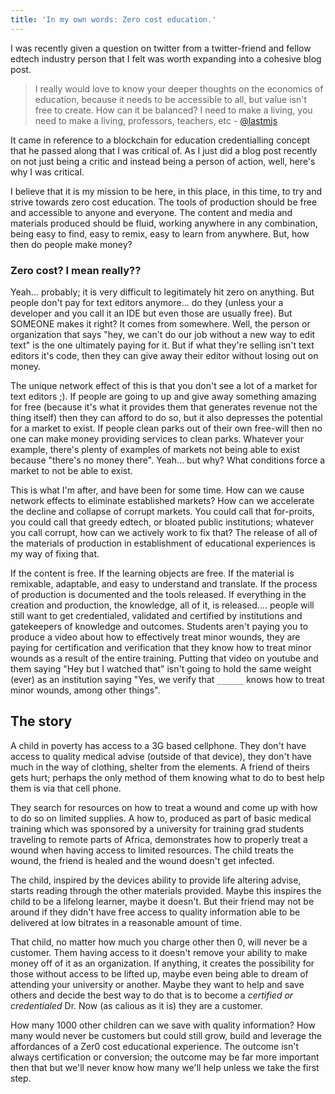 ```yaml
---
title: 'In my own words: Zero cost education.'
---
```


I was recently given a question on twitter from a twitter-friend and fellow edtech industry person that I felt was worth expanding into a cohesive blog post.
> I really would love to know your deeper thoughts on the economics of education, because it needs to be accessible to all, but value isn't free to create. How can it be balanced? I need to make a living, you need to make a living, professors, teachers, etc - [@lastmjs](https://twitter.com/lastmjs/status/948260699477762048)

It came in reference to a blockchain for education credentialling concept that he passed along that I was critical of. As I just did a blog post recently on not just being a critic and instead being a person of action, well, here's why I was critical.

I believe that it is my mission to be here, in this place, in this time, to try and strive towards zero cost education. The tools of production should be free and accessible to anyone and everyone. The content and media and materials produced should be fluid, working anywhere in any combination, being easy to find, easy to remix, easy to learn from anywhere. But, how then do people make money?

### Zero cost? I mean really??
Yeah... probably; it is very difficult to legitimately hit zero on anything. But people don't pay for text editors anymore... do they (unless your a developer and you call it an IDE but even those are usually free). But SOMEONE makes it right? It comes from somewhere. Well, the person or organization that says "hey, we can't do our job without a new way to edit text" is the one ultimately paying for it. But if what they're selling isn't text editors it's code, then they can give away their editor without losing out on money.

The unique network effect of this is that you don't see a lot of a market for text editors ;). If people are going to up and give away something amazing for free (because it's what it provides them that generates revenue not the thing itself) then they can afford to do so, but it also depresses the potential for a market to exist. If people clean parks out of their own free-will then no one can make money providing services to clean parks. Whatever your example, there's plenty of examples of markets not being able to exist because "there's no money there". Yeah... but why? What conditions force a market to not be able to exist.

This is what I'm after, and have been for some time. How can we cause network effects to eliminate established markets? How can we accelerate the decline and collapse of corrupt markets. You could call that for-proits, you could call that greedy edtech, or bloated public institutions; whatever you call corrupt, how can we actively work to fix that? The release of all of the materials of production in establishment of educational experiences is my way of fixing that.

If the content is free. If the learning objects are free. If the material is remixable, adaptable, and easy to understand and translate. If the process of production is documented and the tools released. If everything in the creation and production, the knowledge, all of it, is released.... people will still want to get credentialed, validated and certified by institutions and gatekeepers of knowledge and outcomes. Students aren't paying you to produce a video about how to effectively treat minor wounds, they are paying for certification and verification that they know how to treat minor wounds as a result of the entire training. Putting that video on youtube and them saying "Hey but I watched that" isn't going to hold the same weight (ever) as an institution saying "Yes, we verify that `______` knows how to treat minor wounds, among other things".

## The story
A child in poverty has access to a 3G based cellphone. They don't have access to quality medical advise (outside of that device), they don't have much in the way of clothing, shelter from the elements. A friend of theirs gets hurt; perhaps the only method of them knowing what to do to best help them is via that cell phone.

They search for resources on how to treat a wound and come up with how to do so on limited supplies. A how to, produced as part of basic medical training which was sponsored by a university for training grad students traveling to remote parts of Africa, demonstrates how to properly treat a wound when having access to limited resources. The child treats the wound, the friend is healed and the wound doesn't get infected.

The child, inspired by the devices ability to provide life altering advise, starts reading through the other materials provided. Maybe this inspires the child to be a lifelong learner, maybe it doesn't. But their friend may not be around if they didn't have free access to quality information able to be delivered at low bitrates in a reasonable amount of time.

That child, no matter how much you charge other then 0, will never be a customer. Them having access to it doesn't remove your ability to make money off of it as an organization. If anything, it creates the possibility for those without access to be lifted up, maybe even being able to dream of attending your university or another. Maybe they want to help and save others and decide the best way to do that is to become a *certified or credentialed* Dr. Now (as calious as it is) they are a customer.

How many 1000 other children can we save with quality information? How many would never be customers but could still grow, build and leverage the affordances of a Zer0 cost educational experience. The outcome isn't always certification or conversion; the outcome may be far more important then that but we'll never know how many we'll help unless we take the first step.